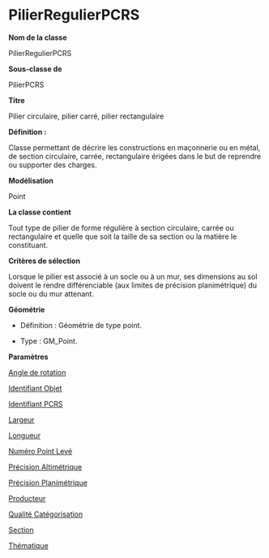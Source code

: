 # PilierRegulierPCRS #



**Nom de la classe**

PilierRegulierPCRS

**Sous-classe de**

PilierPCRS

**Titre**

Pilier circulaire, pilier carré, pilier rectangulaire

**Définition :**

Classe permettant de décrire les constructions en maçonnerie ou en métal, de section circulaire, carrée, rectangulaire érigées dans le but de reprendre ou supporter des charges.

**Modélisation**

 Point

**La classe contient**

Tout type de pilier de forme régulière à section circulaire, carrée ou rectangulaire et quelle que soit la taille de sa section ou la matière le constituant.

**Critères de sélection**

Lorsque le pilier est associé à un socle ou à un mur, ses dimensions au sol doivent le rendre différenciable (aux limites de précision planimétrique) du socle ou du mur attenant.

**Géométrie**

- Définition : Géométrie de type point.

- Type : GM_Point.

**Paramètres**

[Angle de rotation](http://doc-pcrs.readthedocs.io/fr/latest/Projet_FME/PCRS_Parametres.html#angle-de-rotation)

[Identifiant Objet](http://doc-pcrs.readthedocs.io/fr/latest/Projet_FME/PCRS_Parametres.html#identifiant-objet)

[Identifiant PCRS](http://doc-pcrs.readthedocs.io/fr/latest/Projet_FME/PCRS_Parametres.html#identifiant-pcrs)

[Largeur](http://doc-pcrs.readthedocs.io/fr/latest/Projet_FME/PCRS_Parametres.html#largeur)

[Longueur](http://doc-pcrs.readthedocs.io/fr/latest/Projet_FME/PCRS_Parametres.html#longueur)

[Numéro Point Levé](http://doc-pcrs.readthedocs.io/fr/latest/Projet_FME/PCRS_Parametres.html#numero-point-leve)

[Précision Altimétrique](http://doc-pcrs.readthedocs.io/fr/latest/Projet_FME/PCRS_Parametres.html#precision-altimetrique)

[Précision Planimétrique](http://doc-pcrs.readthedocs.io/fr/latest/Projet_FME/PCRS_Parametres.html#precision-planimetrique)

[Producteur](http://doc-pcrs.readthedocs.io/fr/latest/Projet_FME/PCRS_Parametres.html#producteur)

[Qualité Catégorisation](http://doc-pcrs.readthedocs.io/fr/latest/Projet_FME/PCRS_Parametres.html#qualite-categorisation)

[Section](http://doc-pcrs.readthedocs.io/fr/latest/Projet_FME/PCRS_Parametres.html#section)

[Thématique](http://doc-pcrs.readthedocs.io/fr/latest/Projet_FME/PCRS_Parametres.html#thematique)
